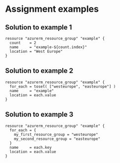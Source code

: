# Assignment examples

## Solution to example 1

```hcl
resource "azurerm_resource_group" "example" {
  count    = 2
  name     = "example-${count.index}"
  location = "West Europe"
}
```

## Solution to example 2

```hcl
resource "azurerm_resource_group" "example" {
  for_each = toset( ["westeurope", "easteurope"] )
  name     = "example"
  location = each.value
}

```

## Solution to example 3

```hcl
resource "azurerm_resource_group" "example" {
  for_each = {
    my_first_resource_group = "westeurope"
    my_second_resource_group = "easteurope"
  }
  name     = each.key
  location = each.value
}
```
